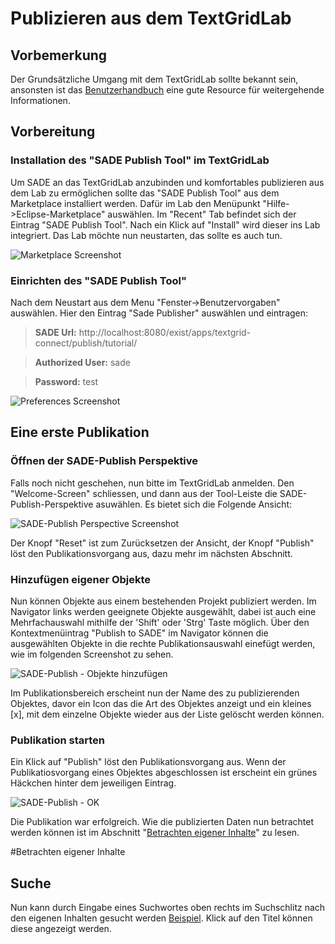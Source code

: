 # Publizieren aus dem TextGridLab

## Vorbemerkung
Der Grundsätzliche Umgang mit dem TextGridLab sollte bekannt sein, ansonsten ist das [Benutzerhandbuch](https://dev2.dariah.eu/wiki/display/TextGrid/User+Manual+2.0) eine gute Resource für weitergehende Informationen.

## Vorbereitung

### Installation des "SADE Publish Tool" im TextGridLab
Um SADE an das TextGridLab anzubinden und komfortables publizieren aus dem Lab zu ermöglichen sollte das "SADE Publish Tool" aus dem Marketplace installiert werden. Dafür im Lab den Menüpunkt "Hilfe->Eclipse-Marketplace" auswählen. Im "Recent" Tab befindet sich der Eintrag "SADE Publish Tool". Nach ein Klick auf "Install" wird dieser ins Lab integriert. Das Lab möchte nun neustarten, das sollte es auch tun.

![Marketplace Screenshot](/exist/rest/sade-projects/textgrid/data/img/marketplace.png)

### Einrichten des "SADE Publish Tool"
Nach dem Neustart aus dem Menu "Fenster->Benutzervorgaben" auswählen. Hier den Eintrag "Sade Publisher" auswählen und eintragen:

> __SADE Url:__ http://localhost:8080/exist/apps/textgrid-connect/publish/tutorial/

> __Authorized User:__ sade 

> __Password:__ test

![Preferences Screenshot](/exist/rest/sade-projects/textgrid/data/img/preferences.png)


## Eine erste Publikation

### Öffnen der SADE-Publish Perspektive
Falls noch nicht geschehen, nun bitte im TextGridLab anmelden. Den "Welcome-Screen" schliessen, und dann aus der Tool-Leiste die SADE-Publish-Perspektive asuwählen. Es bietet sich die Folgende Ansicht:

![SADE-Publish Perspective Screenshot](/exist/rest/sade-projects/textgrid/data/img/sade-publish2.png)

Der Knopf "Reset" ist zum Zurücksetzen der Ansicht, der Knopf "Publish" löst den Publikationsvorgang aus, dazu mehr im nächsten Abschnitt.

### Hinzufügen eigener Objekte
Nun können Objekte aus einem bestehenden Projekt publiziert werden. Im Navigator links werden geeignete Objekte ausgewählt, dabei ist auch eine Mehrfachauswahl mithilfe der 'Shift' oder 'Strg' Taste möglich. Über den Kontextmenüintrag "Publish to SADE" im Navigator können die ausgewählten Objekte in die rechte Publikationsauswahl einefügt werden, wie im folgenden Screenshot zu sehen.

![SADE-Publish - Objekte hinzufügen](/exist/rest/sade-projects/textgrid/data/img/sade-publish3.png)

Im Publikationsbereich erscheint nun der Name des zu publizierenden Objektes, davor ein Icon das die Art des Objektes anzeigt und ein kleines [x], mit dem einzelne Objekte wieder aus der Liste gelöscht werden können.

### Publikation starten
Ein Klick auf "Publish" löst den Publikationsvorgang aus. Wenn der Publikatiosvorgang eines Objektes abgeschlossen ist erscheint ein grünes Häckchen hinter dem jeweiligen Eintrag.

![SADE-Publish - OK](/exist/rest/sade-projects/textgrid/data/img/sade-publish-done.png)

Die Publikation war erfolgreich. Wie die publizierten Daten nun betrachtet werden können ist im Abschnitt "[Betrachten eigener Inhalte](view.html?id=webgui.md)" zu lesen.

#Betrachten eigener Inhalte

## Suche
Nun kann durch Eingabe eines Suchwortes oben rechts im Suchschlitz nach den eigenen Inhalten gesucht werden [Beispiel](results.html?q=und). Klick auf den Titel können diese angezeigt werden. 

